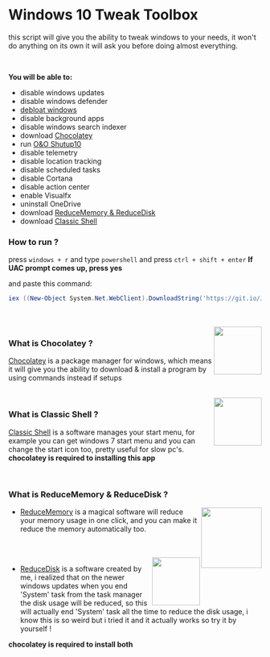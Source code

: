 # Windows 10 Tweak Toolbox


this script will give you the ability to tweak windows to your needs,
it won't do anything on its own it will ask you before doing almost everything.

<br/>

**You will be able to:**
- disable windows updates
- disable windows defender
- [debloat windows](https://github.com/REVENGE977/debloat-win10/blob/de897a3ef04b723dd1cb2c0dd8f1e1775a08615d/DebloatWin10%20(RUN%20AS%20ADMIN).ps1#L50)
- disable background apps
- disable windows search indexer
- download [Chocolatey](https://github.com/REVENGE977/debloat-win10#what-is-chocolatey-)
- run [O&O Shutup10](https://www.oo-software.com/en/shutup10) 
- disable telemetry
- disable location tracking
- disable scheduled tasks
- disable Cortana
- disable action center
- enable Visualfx
- uninstall OneDrive
- download [ReduceMemory & ReduceDisk](https://github.com/REVENGE977/debloat-win10#what-is-reducememory--reducedisk-)
- download [Classic Shell](https://github.com/REVENGE977/debloat-win10#what-is-classic-shell-)

### How to run ?
press `windows + r`
and type `powershell`
and press `ctrl + shift + enter`
**If UAC prompt comes up, press yes**

and paste this command:
```powershell
iex ((New-Object System.Net.WebClient).DownloadString('https://git.io/Jm6Z4'))
```
<br/>
<br>
<img src="https://upload.wikimedia.org/wikipedia/commons/b/b0/Chocolatey_icon.png" width="95" align="right"/>

### What is Chocolatey ?
[Chocolatey](https://chocolatey.org/) is a package manager for windows, which means it will give you the ability to download & install a program by using commands instead if setups 

<br/>
<img src="https://l.top4top.io/p_1905hnmof1.png" width="95" align="right"/>

### What is Classic Shell ?
[Classic Shell](http://www.classicshell.net/) is a software manages your start menu, for example you can get windows 7 start menu and you can change the start icon too, pretty useful for slow pc's.
**chocolatey is required to installing this app**

<br/>

### What is ReduceMemory & ReduceDisk ?
<img src="https://h.top4top.io/p_19051sqsd1.png" width="120" align="right"/>

- [ReduceMemory](https://www.sordum.org/9197/reduce-memory-v1-4/) is a magical software will reduce your memory usage in one click, and you can make it reduce the memory automatically too.

<br/>
<br/>
<img src="https://c.top4top.io/p_1905hi3sf1.png" width="95" align="right"/>

- [ReduceDisk](https://github.com/REVENGE977/debloat-win10/raw/main/somethings/ReduceDisk.exe)
 is a software created by me, i realized that on the newer windows updates when you end 'System' task from the task manager
the disk usage will be reduced, so this will actually end 'System' task all the time to reduce the disk usage,
i know this is so weird but i tried it and it actually works so try it by yourself !

**chocolatey is required to install both**
